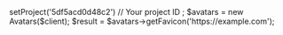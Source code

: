 <?php

use Appwrite\Client;
use Appwrite\Services\Avatars;

$client = new Client();

$client
    ->setProject('5df5acd0d48c2') // Your project ID
;

$avatars = new Avatars($client);

$result = $avatars->getFavicon('https://example.com');